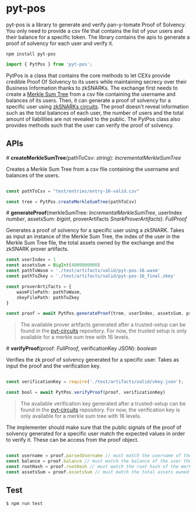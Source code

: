 # pyt-pos

pyt-pos is a library to generate and verify pan-y-tomate Proof of Solvency. You only need to provide a csv file that contains the list of your users and their balance for a specific token. The library contains the apis to generate a proof of solvency for each user and verify it. 

```npm install pyt-pos```

```typescript
import { PytPos } from 'pyt-pos';
```

PytPos is a class that contains the core methods to let CEXs provide credible Proof Of Solvency to its users while maintaining secrecy over their Business Information thanks to zkSNARKs.
The exchange first needs to create a [Merkle Sum Tree](https://github.com/pan-y-tomate/pyt-merkle-sum-tree) from a csv file containing the username and balances of its users.
Then, it can generate a proof of solvency for a specific user using [zkSNARKs circuits](https://github.com/pan-y-tomate/pyt-circuits).
The proof doesn't reveal information such as the total balances of each user, the number of users and the total amount of liabilities are not revealed to the public.
The PytPos class also provides methods such that the user can verify the proof of solvency.

## APIs

\# **createMerkleSumTree**(pathToCsv: _string_): _IncrementalMerkleSumTree_

Creates a Merkle Sum Tree from a csv file containing the username and balances of the users.

```typescript

const pathToCsv = "test/entries/entry-16-valid.csv" 

const tree = PytPos.createMerkleSumTree(pathToCsv)
```

\# **generateProof**(merkleSumTree: _IncrementalMerkleSumTree_, userIndex _number_, assetsSum: _bigint_, proverArtifacts _SnarkProverArtifacts_): _FullProof_

Generates a proof of solvency for a specific user using a zkSNARK. Takes as input an instance of the Merkle Sum Tree, the index of the user in the Merkle Sum Tree file, the total assets owned by the exchange and the zkSNARK prover artifacts.

```typescript
const userIndex = 1
const assetsSum = BigInt(4000000000)
const pathToWasm = './test/artifacts/valid/pyt-pos-16.wasm'
const pathToZkey = './test/artifacts/valid/pyt-pos-16_final.zkey'

const proverArtifacts = {
    wasmFilePath: pathToWasm,
    zkeyFilePath: pathToZkey
}

const proof = await PytPos.generateProof(tree, userIndex, assetsSum, proverArtifacts)
```

> The available prover artifacts generated after a trusted-setup can be found in the [pyt-circuits](https://github.com/pan-y-tomate/pyt-circuits#trusted-setup-artifcats) repository. For now, the trusted setup is only available for a merkle sum tree with 16 levels.

\# **verifyProof**(proof: _FullProof_, verificationKey _JSON_): _boolean_

Verifies the zk proof of solvency generated for a specific user. Takes as input the proof and the verification key.

```typescript

const verificationKey = require('./test/artifacts/valid/vkey.json');

const bool = await PytPos.verifyProof(proof, verificationKey)
```

> The available verification key generated after a trusted-setup can be found in the [pyt-circuits](https://github.com/pan-y-tomate/pyt-circuits#trusted-setup-artifcats) repository. For now, the verification key is only available for a merkle sum tree with 16 levels.

The implementer should make sure that the public signals of the proof of solvency generated for a specific user match the expected values in order to verify it. These can be access from the proof object. 

```typescript

const username = proof.parsedUsername // must match the username of the user the proof was generated for
const balance = proof.balance // must match the balance of the user the proof was generated for
const rootHash = proof.rootHash // must match the root hash of the merkle sum tree published by the exchange
const assetsSum = proof.assetsSum // must match the total assets owned by the exchange as published by the exchange

```

## Test 

```bash
$ npm run test
```

